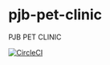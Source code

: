 # pjb-pet-clinic
PJB PET CLINIC

[![CircleCI](https://circleci.com/gh/troneybora/pjb-pet-clinic.svg?style=svg)](https://circleci.com/gh/troneybora/pjb-pet-clinic)